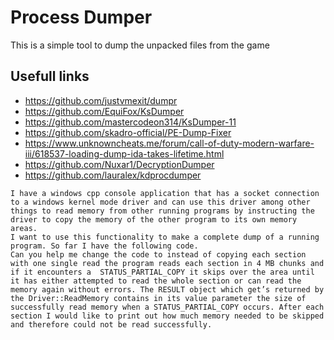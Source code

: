 # Process Dumper

This is a simple tool to dump the unpacked files from the game

## Usefull links

* https://github.com/justvmexit/dumpr
* https://github.com/EquiFox/KsDumper
* https://github.com/mastercodeon314/KsDumper-11
* https://github.com/skadro-official/PE-Dump-Fixer
* https://www.unknowncheats.me/forum/call-of-duty-modern-warfare-iii/618537-loading-dump-ida-takes-lifetime.html
* https://github.com/Nuxar1/DecryptionDumper
* https://github.com/lauralex/kdprocdumper


```
I have a windows cpp console application that has a socket connection to a windows kernel mode driver and can use this driver among other things to read memory from other running programs by instructing the driver to copy the memory of the other program to its own memory areas.
I want to use this functionality to make a complete dump of a running program. So far I have the following code.
Can you help me change the code to instead of copying each section with one single read the program reads each section in 4 MB chunks and if it encounters a  STATUS_PARTIAL_COPY it skips over the area until it has either attempted to read the whole section or can read the memory again without errors. The RESULT object which get’s returned by the Driver::ReadMemory contains in its value parameter the size of successfully read memory when a STATUS_PARTIAL_COPY occurs. After each section I would like to print out how much memory needed to be skipped and therefore could not be read successfully.
```